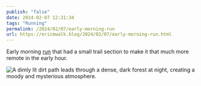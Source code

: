 ```yaml
---
publish: "false"
date: 2024-02-07 12:31:34
tags: "Running"
permalink: /2024/02/07/early-morning-run
url: https://ericmwalk.blog/2024/02/07/early-morning-run.html
---
```


Early morning [run](https://strava.com/activities/10714172803) that had a small trail section to make it that much more remote in the early hour.

![A dimly lit dirt path leads through a dense, dark forest at night, creating a moody and mysterious atmosphere.](https://ericmwalk.blog/uploads/2024/img-7782.jpeg)